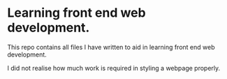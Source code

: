# Learning front end web development.

This repo contains all files I have written to aid in learning front end web development.

I did not realise how much work is required in styling a webpage properly.
